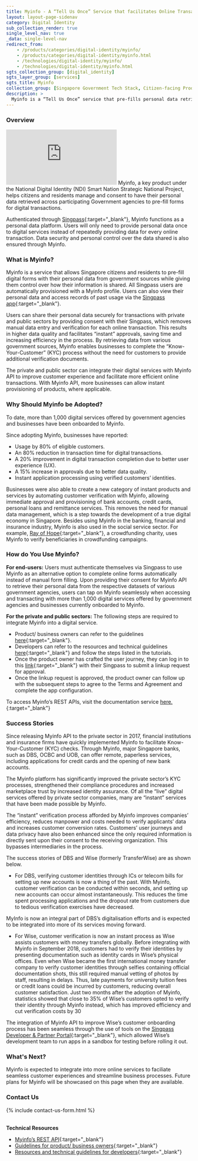 ```yaml
---
title: Myinfo - A “Tell Us Once” Service that facilitates Online Transactions for Individuals
layout: layout-page-sidenav
category: Digital Identity
sub_collection_render: true
single_level_nav: true
_data: single-level-nav
redirect_from:
    - /products/categories/digital-identity/myinfo/
    - /products/categories/digital-identity/myinfo.html
    - /technologies/digital-identity/myinfo/
    - /technologies/digital-identity/myinfo.html
sgts_collection_group: [digital_identity]
sgts_layer_group: [services]
sgts_title: Myinfo
collection_group: [Singapore Government Tech Stack, Citizen-facing Products]
description: >
  Myinfo is a “Tell Us Once” service that pre-fills personal data retrieved from government sources for online transactions.
---
```


### Overview

<iframe src="https://www.youtube.com/embed/OBw8A0GQOIk?showinfo=0" frameborder="0" allow="accelerometer; autoplay; encrypted-media; gyroscope; picture-in-picture" allowfullscreen></iframe>
Myinfo, a key product under the National Digital Identity (NDI) Smart Nation Strategic National Project, helps citizens and residents manage and consent to have their personal data retrieved across participating Government agencies to pre-fill forms for digital transactions.

Authenticated through [Singpass](https://www.singpass.gov.sg/main){:target="\_blank"}, Myinfo functions as a personal data platform. Users will only need to provide personal data once to digital services instead of repeatedly providing data for every online transaction. Data security and personal control over the data shared is also ensured through Myinfo.

### What is Myinfo?

Myinfo is a service that allows Singapore citizens and residents to pre-fill digital forms with their personal data from government sources while giving them control over how their information is shared. All Singpass users are automatically provisioned with a Myinfo profile. Users can also view their personal data and access records of past usage via the [Singpass app](https://app.singpass.gov.sg/){:target="\_blank"}.

Users can share their personal data securely for transactions with private and public sectors by providing consent with their Singpass, which removes manual data entry and verification for each online transaction. This results in higher data quality and facilitates “instant” approvals, saving time and increasing efficiency in the process. By retrieving data from various government sources, Myinfo enables businesses to complete the “Know-Your-Customer” (KYC) process without the need for customers to provide additional verification documents.

The private and public sector can integrate their digital services with Myinfo API to improve customer experience and facilitate more efficient online transactions. With Myinfo API, more businesses can allow instant provisioning of products, where applicable.

### Why Should Myinfo be Adopted?

To date, more than 1,000 digital services offered by government agencies and businesses have been onboarded to Myinfo.

Since adopting Myinfo, businesses have reported:

- Usage by 80% of eligible customers.
- An 80% reduction in transaction time for digital transactions.
- A 20% improvement in digital transaction completion due to better user experience (UX).
- A 15% increase in approvals due to better data quality.
- Instant application processing using verified customers’ identities.

Businesses were also able to create a new category of instant products and services by automating customer verification with Myinfo, allowing immediate approval and provisioning of bank accounts, credit cards, personal loans and remittance services. This removes the need for manual data management, which is a step towards the development of a true digital economy in Singapore. Besides using Myinfo in the banking, financial and insurance industry, Myinfo is also used in the social service sector. For example, [Ray of Hope](https://rayofhope.sg/){:target="\_blank"}, a crowdfunding charity, uses Myinfo to verify beneficiaries in crowdfunding campaigns.

### How do You Use Myinfo?

**For end-users:** Users must authenticate themselves via Singpass to use Myinfo as an alternative option to complete online forms automatically instead of manual form filling. Upon providing their consent for Myinfo API to retrieve their personal data from the respective datasets of various government agencies, users can tap on Myinfo seamlessly when accessing and transacting with more than 1,000 digital services offered by government agencies and businesses currently onboarded to Myinfo.

**For the private and public sectors:** The following steps are required to integrate Myinfo into a digital service.

- Product/ business owners can refer to the guidelines [here](https://api.singpass.gov.sg/library/myinfo/business/implementation-reference-journey){:target="\_blank"}.
- Developers can refer to the resources and technical guidelines [here](https://api.singpass.gov.sg/library/myinfo/developers/implementation-technical-requirements){:target="\_blank"} and follow the steps listed in the tutorials.
- Once the product owner has crafted the user journey, they can log in to this [link](https://api.singpass.gov.sg){:target="\_blank"} with their Singpass to submit a linkup request for approval.
- Once the linkup request is approved, the product owner can follow up with the subsequent steps to agree to the Terms and Agreement and complete the app configuration.

To access Myinfo’s REST APIs, visit the documentation service [here.](https://docs.developer.gov.sg/docs/myinfo-ekyc-interface-specification/){:target="\_blank"}

### Success Stories

Since releasing Myinfo API to the private sector in 2017, financial institutions and insurance firms have quickly implemented Myinfo to facilitate Know-Your-Customer (KYC) checks. Through Myinfo, major Singapore banks, such as DBS, OCBC and UOB, can offer remote, paperless services, including applications for credit cards and the opening of new bank accounts.

The Myinfo platform has significantly improved the private sector’s KYC processes, strengthened their compliance procedures and increased marketplace trust by increased identity assurance. Of all the “live” digital services offered by private sector companies, many are “instant” services that have been made possible by Myinfo.

The “instant” verification process afforded by Myinfo improves companies’ efficiency, reduces manpower and costs needed to verify applicants’ data and increases customer conversion rates. Customers’ user journeys and data privacy have also been enhanced since the only required information is directly sent upon their consent to the receiving organization. This bypasses intermediaries in the process.

The success stories of DBS and Wise (formerly TransferWise) are as shown below.

- For DBS, verifying customer identities through ICs or telecom bills for setting up new accounts is now a thing of the past. With Myinfo, customer verification can be conducted within seconds, and setting up new accounts can occur almost instantaneously. This reduces the time spent processing applications and the dropout rate from customers due to tedious verification exercises have decreased.

MyInfo is now an integral part of DBS’s digitalisation efforts and is expected to be integrated into more of its services moving forward.

- For Wise, customer verification is now an instant process as Wise assists customers with money transfers globally. Before integrating with Myinfo in September 2018, customers had to verify their identities by presenting documentation such as identity cards in Wise’s physical offices. Even when Wise became the first international money transfer company to verify customer identities through selfies containing official documentation shots, this still required manual vetting of photos by staff, resulting in delays. Thus, late payments for university tuition fees or credit loans could be incurred by customers, reducing overall customer satisfaction. Just two months after the adoption of Myinfo, statistics showed that close to 35% of Wise’s customers opted to verify their identity through Myinfo instead, which has improved efficiency and cut verification costs by 30

The integration of Myinfo API to improve Wise’s customer onboarding process has been seamless through the use of tools on the [Singpass Developer & Partner Portal](https://api.singpass.gov.sg/library/myinfo/developers/overview){:target="\_blank"}, which allowed Wise’s development team to run apps in a sandbox for testing before rolling it out.

### What's Next?

Myinfo is expected to integrate into more online services to faciliate seamless customer experiences and streamline business processes. Future plans for Myinfo will be showcased on this page when they are available.

### Contact Us

{% include contact-us-form.html %}

<br/>**Technical Resources**

- [Myinfo’s REST API](https://docs.developer.gov.sg/docs/myinfo-ekyc-interface-specification/){:target="\_blank"}
- [Guidelines for product/ business owners](https://api.singpass.gov.sg/library/myinfo/business/implementation-reference-journey){:target="\_blank"}
- [Resources and technical guidelines for developers](https://api.singpass.gov.sg/library/myinfo/developers/implementation-technical-requirements){:target="\_blank"}
